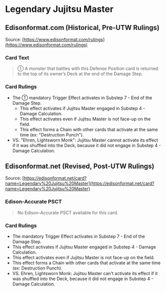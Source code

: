 # Legendary Jujitsu Master

## Edisonformat.com (Historical, Pre-UTW Rulings)

Source: [https://www.edisonformat.com/rulings](https://www.edisonformat.com/rulings)

### Card Text

> ① A monster that battles with this Defense Position card is returned to the top of its owner’s Deck at the end of the Damage Step.

### Card Rulings

*   The ① mandatory Trigger Effect activates in Substep 7 - End of the Damage Step.
    *   This effect activates if Jujitsu Master engaged in Substep 4 - Damage Calculation.
    *   This effect activates even if Jujitsu Master is not face-up on the field.
    *   This effect forms a Chain with other cards that activate at the same time (ex: "Destruction Punch").
*   VS. "Ehren, Lightsworn Monk": Jujitsu Master cannot activate its effect if it was shuffled into the Deck, because it did not engage in Substep 4 - Damage Calculation.

## Edisonformat.net (Revised, Post-UTW Rulings)

Source: [https://edisonformat.net/card?name=Legendary%20Jujitsu%20Master](https://edisonformat.net/card?name=Legendary%20Jujitsu%20Master)

### Edison-Accurate PSCT

> No Edison-Accurate PSCT available for this card.

### Card Rulings

*   The mandatory Trigger Effect activates in Substep 7 - End of the Damage Step.
*   This effect activates if Jujitsu Master engaged in Substep 4 - Damage Calculation.
*   This effect activates even if Jujitsu Master is not face-up on the field.
*   This effect forms a Chain with other cards that activate at the same time (ex: Destruction Punch).
*   VS. Ehren, Lightsworn Monk: Jujitsu Master can't activate its effect if it was shuffled into the Deck, because it did not engage in Substep 4 - Damage Calculation.
            